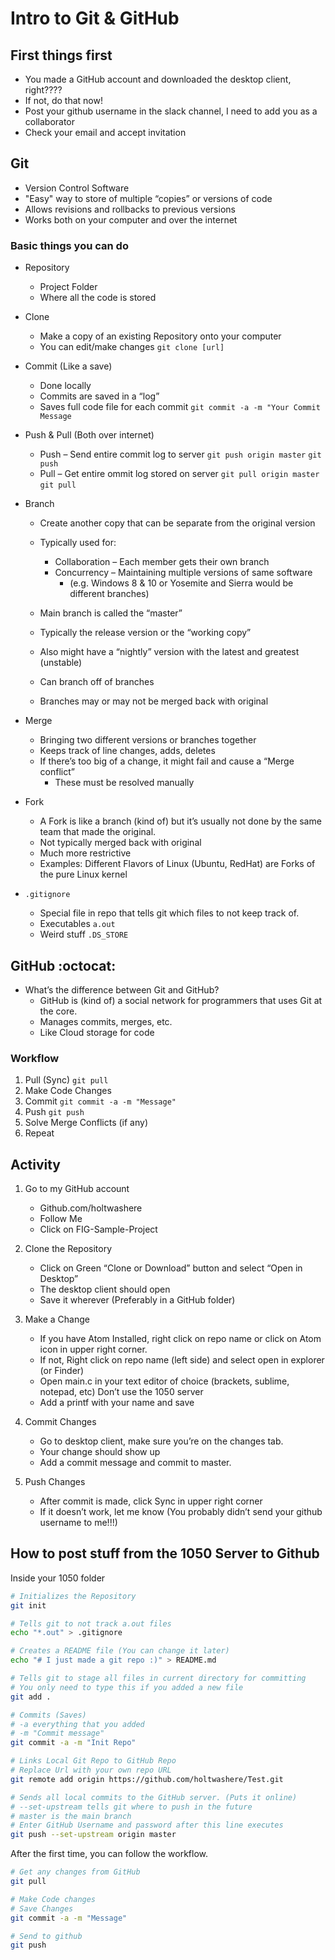 # Intro to Git & GitHub

## First things first

- You made a GitHub account and downloaded the desktop client, right????
- If not, do that now!
- Post your github username in the slack channel, I need to add you as a collaborator
- Check your email and accept invitation

## Git
- Version Control Software
- "Easy" way to store of multiple “copies” or versions of code
- Allows revisions and rollbacks to previous versions
- Works both on your computer and over the internet


### Basic things you can do

- Repository
    - Project Folder
    - Where all the code is stored

- Clone
    - Make a copy of an existing Repository onto your computer
    - You can edit/make changes
    `git clone [url]`

- Commit (Like a save) 
    - Done locally
    - Commits are saved in a “log”
    - Saves full code file for each commit
    `git commit -a -m "Your Commit Message`

- Push & Pull (Both over internet)
    - Push – Send entire commit log to server
    `git push origin master`
    `git push`
    - Pull – Get entire ommit log stored on server
    `git pull origin master`
    `git pull`

- Branch
    - Create another copy that can be separate from the original version

    - Typically used for:
        - Collaboration – Each member gets their own branch
        - Concurrency – Maintaining multiple versions of same software 
            - (e.g. Windows 8 & 10 or Yosemite and Sierra would be different branches)

    - Main branch is called the “master”
    - Typically the release version or the “working copy”
    - Also might have a “nightly” version with the latest and greatest (unstable)
    - Can branch off of branches
    - Branches may or may not be merged back with original

- Merge
    - Bringing two different versions or branches together
    - Keeps track of line changes, adds, deletes
    - If there’s too big of a change, it might fail and cause a “Merge conflict”
        - These must be resolved manually

- Fork
    - A Fork is like a branch (kind of) but it’s usually not done by the same team that made the original.
    - Not typically merged back with original
    - Much more restrictive
    - Examples: Different Flavors of Linux (Ubuntu, RedHat) are Forks of the pure Linux kernel

- `.gitignore`
    - Special file in repo that tells git which files to not keep track of.
    - Executables `a.out`
    - Weird stuff `.DS_STORE`

## GitHub :octocat:

- What’s the difference between Git and GitHub?
    - GitHub is (kind of) a social network for programmers that uses Git at the core.
    - Manages commits, merges, etc.
    - Like Cloud storage for code

### Workflow

1. Pull (Sync) `git pull`
2. Make Code Changes
3. Commit `git commit -a -m "Message"`
4. Push `git push`
5. Solve Merge Conflicts (if any)
5. Repeat

## Activity

1. Go to my GitHub account
    - Github.com/holtwashere
    - Follow Me
    - Click on FIG-Sample-Project

2. Clone the Repository
    - Click on Green “Clone or Download” button and select “Open in Desktop”
    - The desktop client should open
    - Save it wherever (Preferably in a GitHub folder)

3. Make a Change
    - If you have Atom Installed, right click on repo name or click on Atom icon in upper right corner.
    - If not, Right click on repo name (left side) and select open in explorer (or Finder)
    - Open main.c in your text editor of choice (brackets, sublime, notepad, etc) Don’t use the 1050 server
    - Add a printf with your name and save

4. Commit Changes
    - Go to desktop client, make sure you’re on the changes tab.
    - Your change should show up
    - Add a commit message and commit to master.

5. Push Changes
    - After commit is made, click Sync in upper right corner
    - If it doesn’t work, let me know (You probably didn’t send your github username to me!!!)

## How to post stuff from the 1050 Server to Github
Inside your 1050 folder
```bash
# Initializes the Repository
git init

# Tells git to not track a.out files
echo "*.out" > .gitignore

# Creates a README file (You can change it later)
echo "# I just made a git repo :)" > README.md

# Tells git to stage all files in current directory for committing
# You only need to type this if you added a new file
git add .

# Commits (Saves) 
# -a everything that you added
# -m "Commit message"
git commit -a -m "Init Repo"

# Links Local Git Repo to GitHub Repo
# Replace Url with your own repo URL
git remote add origin https://github.com/holtwashere/Test.git

# Sends all local commits to the GitHub server. (Puts it online)
# --set-upstream tells git where to push in the future
# master is the main branch
# Enter GitHub Username and password after this line executes
git push --set-upstream origin master
```

After the first time, you can follow the workflow.

```bash
# Get any changes from GitHub
git pull

# Make Code changes
# Save Changes
git commit -a -m "Message"

# Send to github
git push
```
